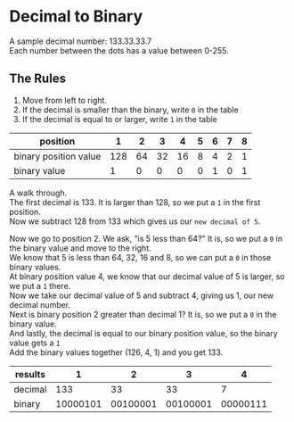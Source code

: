 # Decimal to Binary

A sample decimal number: 133.33.33.7     
Each number between the dots has a value between 0-255.

## The Rules
1. Move from left to right.
2. If the decimal is smaller than the binary, write ```0``` in the table
3. If the decimal is equal to or larger, write ```1``` in the table

| position               | 1    |  2  |  3  |  4  |  5  |  6  |  7 |  8 |  
| ------                 | --   | --  | --  | --  | --  | --  | -- | -- |    
| binary position value  | 128  |  64 |  32 |  16 |  8  |  4  |  2 |  1 | 
| binary value           |  1   |  0  |  0  |  0  |  0  |  1  |  0 |  1 |


A walk through.     
The first decimal is 133.  It is larger than 128, so we put a ```1``` in the first position.       
Now we subtract 128 from 133 which gives us our ```new decimal of 5```.   

Now we go to position 2.  We ask, "is 5 less than 64?"  It is, so we put a ```0``` in the binary value and move to the right.    
We know that 5 is less than 64, 32, 16 and 8, so we can put a ```0``` in those binary values.    
At binary position value 4, we know that our decimal value of 5 is larger, so we put a ```1``` there.  
Now we take our decimal value of 5 and subtract 4, giving us 1, our new decimal number.    
Next is binary position 2 greater than decimal 1?  It is, so we put a ```0``` in the binary value.  
And lastly, the decimal is equal to our binary position value, so the binary value gets a ```1```     
Add the binary values together (126, 4, 1) and you get 133. 

| results               | 1    |  2  |  3  |  4  | 
| ------                 | --   | --  | --  | --  |
| decimal     | 133        |  33  |  33  |  7  |   
| binary      | 10000101   | 00100001  | 00100001  | 00000111 | 
